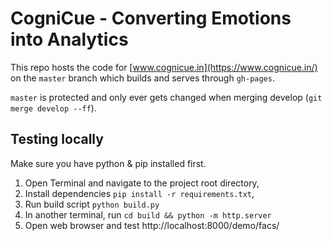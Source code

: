 # CogniCue - Converting Emotions into Analytics

This repo hosts the code for [www.cognicue.in](https://www.cognicue.in/) on the `master` branch which builds and serves through `gh-pages`.

`master` is protected and only ever gets changed when merging develop (`git merge develop --ff`).


## Testing locally

Make sure you have python & pip installed first.

1. Open Terminal and navigate to the project root directory,
2. Install dependencies `pip install -r requirements.txt`,
3. Run build script `python build.py`
4. In another terminal, run  `cd build && python -m http.server`
5. Open web browser and test http://localhost:8000/demo/facs/

